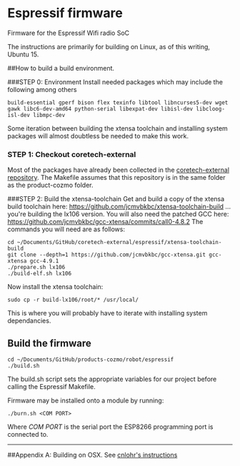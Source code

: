 # Espressif firmware
Firmware for the Espressif Wifi radio SoC

The instructions are primarily for building on Linux, as of this writing, Ubuntu 15.

##How to build a build environment.

###STEP 0: Environment
Install needed packages which may include the following among others

```
build-essential gperf bison flex texinfo libtool libncurses5-dev wget gawk libc6-dev-amd64 python-serial libexpat-dev libisl-dev libcloog-isl-dev libmpc-dev
```

Some iteration between building the xtensa toolchain and installing system packages will almost doubtless be needed to
make this work.

### STEP 1: Checkout coretech-external
Most of the packages have already been collected in the [coretech-external repository](https://github.com/anki/coretech-external).
The Makefile assumes that this repository is in the same folder as the product-cozmo folder.

###STEP 2: Build the xtensa-toolchain
Get and build a copy of the xtensa build toolchain here:
https://github.com/jcmvbkbc/xtensa-toolchain-build
... you're building the lx106 version.  You will also need the patched GCC here: https://github.com/jcmvbkbc/gcc-xtensa/commits/call0-4.8.2
The commands you will need are as follows:
```
cd ~/Documents/GitHub/coretech-external/espressif/xtensa-toolchain-build
git clone --depth=1 https://github.com/jcmvbkbc/gcc-xtensa.git gcc-xtensa gcc-4.9.1
./prepare.sh lx106
./build-elf.sh lx106
```
Now install the xtensa toolchain:
```
sudo cp -r build-lx106/root/* /usr/local/
```
This is where you will probably have to iterate with installing system dependancies.

## Build the firmware

```
cd ~/Documents/GitHub/products-cozmo/robot/espressif
./build.sh
```
The build.sh script sets the appropriate variables for our project before calling the Espressif Makefile.

Firmware may be installed onto a module by running:
```
./burn.sh <COM PORT>
```
Where _COM PORT_ is the serial port the ESP8266 programming port is connected to.

********************************************************************************



##Appendix A: Building on OSX.
See [cnlohr's instructions](https://github.com/cnlohr/ws2812esp8266/blob/master/README.md)

